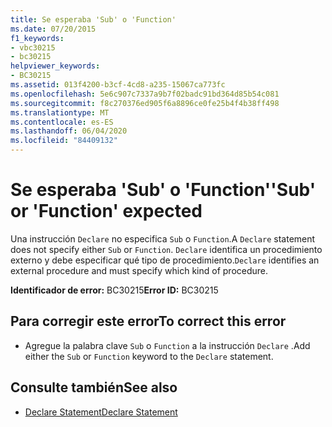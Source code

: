 ```yaml
---
title: Se esperaba 'Sub' o 'Function'
ms.date: 07/20/2015
f1_keywords:
- vbc30215
- bc30215
helpviewer_keywords:
- BC30215
ms.assetid: 013f4200-b3cf-4cd8-a235-15067ca773fc
ms.openlocfilehash: 5e6c907c7337a9b7f02badc91bd364d85b54c081
ms.sourcegitcommit: f8c270376ed905f6a8896ce0fe25b4f4b38ff498
ms.translationtype: MT
ms.contentlocale: es-ES
ms.lasthandoff: 06/04/2020
ms.locfileid: "84409132"
---
```

# <a name="sub-or-function-expected"></a><span data-ttu-id="136f5-102">Se esperaba 'Sub' o 'Function'</span><span class="sxs-lookup"><span data-stu-id="136f5-102">'Sub' or 'Function' expected</span></span>
<span data-ttu-id="136f5-103">Una instrucción `Declare` no especifica `Sub` o `Function`.</span><span class="sxs-lookup"><span data-stu-id="136f5-103">A `Declare` statement does not specify either `Sub` or `Function`.</span></span> <span data-ttu-id="136f5-104">`Declare` identifica un procedimiento externo y debe especificar qué tipo de procedimiento.</span><span class="sxs-lookup"><span data-stu-id="136f5-104">`Declare` identifies an external procedure and must specify which kind of procedure.</span></span>  
  
 <span data-ttu-id="136f5-105">**Identificador de error:** BC30215</span><span class="sxs-lookup"><span data-stu-id="136f5-105">**Error ID:** BC30215</span></span>  
  
## <a name="to-correct-this-error"></a><span data-ttu-id="136f5-106">Para corregir este error</span><span class="sxs-lookup"><span data-stu-id="136f5-106">To correct this error</span></span>  
  
- <span data-ttu-id="136f5-107">Agregue la palabra clave `Sub` o `Function` a la instrucción `Declare` .</span><span class="sxs-lookup"><span data-stu-id="136f5-107">Add either the `Sub` or `Function` keyword to the `Declare` statement.</span></span>  
  
## <a name="see-also"></a><span data-ttu-id="136f5-108">Consulte también</span><span class="sxs-lookup"><span data-stu-id="136f5-108">See also</span></span>

- [<span data-ttu-id="136f5-109">Declare Statement</span><span class="sxs-lookup"><span data-stu-id="136f5-109">Declare Statement</span></span>](../language-reference/statements/declare-statement.md)
